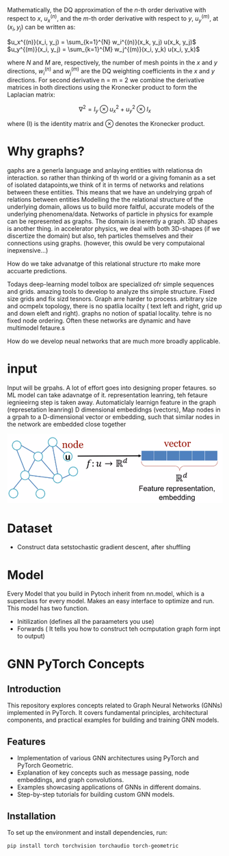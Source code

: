 
Mathematically, the DQ approximation of the $`n`$-th order derivative with respect to $`x`$, $`u_x^{(n)}`$, and the $`m`$-th order derivative with respect to $`y`$, $`u_y^{(m)}`$, at $`(x_i, y_j)`$ can be written as:

$`u_x^{(n)}(x_i, y_j) = \sum_{k=1}^{N} w_i^{(n)}(x_k, y_j) u(x_k, y_j)`$  
$`u_y^{(m)}(x_i, y_j) = \sum_{k=1}^{M} w_j^{(m)}(x_i, y_k) u(x_i, y_k)`$  

where $`N`$ and $`M`$ are, respectively, the number of mesh points in the $`x`$ and $`y`$ directions, $`w_i^{(n)}`$ and $`w_j^{(m)}`$ are the DQ weighting coefficients in the $`x`$ and $`y`$ directions.
For second derivative n = m = 2 we combine the derivative matrices in both directions using the Kronecker product to form the Laplacian matrix:

```math
\nabla^2 = I_y \otimes u_x^2 + u_y^2 \otimes I_x
 ```
where \(I\) is the identity matrix and $`\otimes`$  denotes the Kronecker product.

# Why graphs?
gaphs are a generla language and anlaying entities with relationsa dn interaction. so rather than thinking of th world or a giving fomanin as a set of isolated datapoints,we think of it in terms of networks and relations between these entiities.
This means that we have an undelrying grpah of relations between entities
Modelling the the relational structure of the underlying domain, allows us to build more faitful, accurate models of the underlying phenomena/data.
Networks of particle in physics for example can be represented as graphs. 
The domain is inerently a graph. 
3D shapes is another thing. 
in accelerator physics, we deal with both 3D-shapes (if we discertize the domain) but also, teh particles themselves and their connections using graphs. (however, this owuld be very computaional inepxensive...)

How do we take advanatge of this relational structure rto make more accuarte predictions.

Todays deep-learning model tolbox are specialized ofr simple sequences and grids. amazing tools to develop to analyze ths simple structure. 
Fixed size grids and fix sizd tesnors. 
Graph  arre harder to process. arbitrary size and ocmpelx topology, there is no spatlia locailty ( text left and right, grid up and down eleft and right). graphs no notion of spatial locality. tehre is no fixed node ordering. Often these networks are dynamic and have multimodel fetaure.s 

How do we develop neual networks that are much more broadly applicable.

# input 
Input will be grpahs. 
A lot of effort goes into designing proper fetaures. so ML model can take adavnatge of it. 
representation leanring, teh fetaure iegnieeirng step is taken away. Automaticlaly learnign feature in the graph (represetation leanring) 
D dimensional embedidngs (vectors), 
Map nodes in a grpah to a D-dimensional vector or embedding, such that similar nodes in the network are embedded close together

![easier](Figures/representation.PNG)


# Dataset 
- Construct data setstochastic gradient descent, after shuffling
# Model
Every Model that you build in Pytoch inherit from nn.model, which is a superclass for every model. 
Makes an easy interface to optimize and run. 
This model has two function. 
- Initilization (defines all the paraameters you use)
- Forwards ( It tells you how to construct teh ocmputation graph form inpt to output)



# GNN PyTorch Concepts

## Introduction
This repository explores concepts related to Graph Neural Networks (GNNs) implemented in PyTorch. It covers fundamental principles, architectural components, and practical examples for building and training GNN models.



## Features
- Implementation of various GNN architectures using PyTorch and PyTorch Geometric.
- Explanation of key concepts such as message passing, node embeddings, and graph convolutions.
- Examples showcasing applications of GNNs in different domains.
- Step-by-step tutorials for building custom GNN models.

## Installation
To set up the environment and install dependencies, run:

```bash
pip install torch torchvision torchaudio torch-geometric
